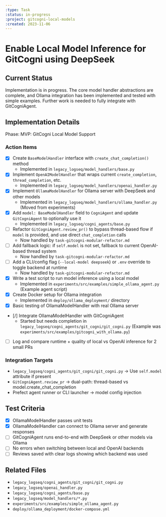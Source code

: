 ```yaml
---
:type: Task
:status: in-progress
:project: gitcogni-local-models
:created: 2023-11-06
---
```


# Enable Local Model Inference for GitCogni using DeepSeek

## Current Status

Implementation is in progress. The core model handler abstractions are complete, and Ollama integration has been implemented and tested with simple examples. Further work is needed to fully integrate with GitCogniAgent.

## Implementation Details

Phase: MVP: GitCogni Local Model Support

### Action Items

- [x] Create `BaseModelHandler` interface with `create_chat_completion()` method
  - Implemented in `legacy_logseq/model_handlers/base.py`
- [x] Implement `OpenAIModelHandler` that wraps current `create_completion`, `thread_completion`, etc.
  - Implemented in `legacy_logseq/model_handlers/openai_handler.py`
- [x] Implement `OllamaModelHandler` for Ollama server with DeepSeek and other models
  - Implemented in `legacy_logseq/model_handlers/ollama_handler.py` (Moved from experiments)
- [x] Add `model: BaseModelHandler` field to `CogniAgent` and update `GitCogniAgent` to optionally use it
  - Implemented in `legacy_logseq/cogni_agents/base.py`
- [ ] Refactor `GitCogniAgent.review_pr()` to bypass thread-based flow if `model` is provided, and use direct `chat_completion` calls
  - Now handled by `task-gitcogni-modular-refactor.md`
- [ ] Add fallback logic: if `self.model` is not set, fallback to current OpenAI-based thread system
  - Now handled by `task-gitcogni-modular-refactor.md`
- [ ] Add a CLI/config flag (`--local-model deepseek`) or `.env` override to toggle backend at runtime
  - Now handled by `task-gitcogni-modular-refactor.md`
- [x] Write a test script to run model inference using a local model
  - Implemented in `experiments/src/examples/simple_ollama_agent.py` (Example agent script)
- [x] Create Docker setup for Ollama integration
  - Implemented in `deploy/ollama_deployment/` directory
- [x] Basic testing of OllamaModelHandler with real Ollama server
- [/] Integrate OllamaModelHandler with GitCogniAgent
  - Started but needs completion in `legacy_logseq/cogni_agents/git_cogni/git_cogni.py` (Example was `experiments/src/examples/gitcogni_with_ollama.py`)
- [ ] Log and compare runtime + quality of local vs OpenAI inference for 2 small PRs

### Integration Targets

- `legacy_logseq/cogni_agents/git_cogni/git_cogni.py` → Use `self.model` attribute if present
- `GitCogniAgent.review_pr` → dual-path: thread-based vs model.create_chat_completion
- Prefect agent runner or CLI launcher → model config injection

## Test Criteria

- [x] OllamaModelHandler passes unit tests
- [x] OllamaModelHandler can connect to Ollama server and generate responses
- [ ] GitCogniAgent runs end-to-end with DeepSeek or other models via Ollama
- [ ] No errors when switching between local and OpenAI backends
- [ ] Reviews saved with clear logs showing which backend was used

## Related Files

- `legacy_logseq/cogni_agents/git_cogni/git_cogni.py`
- `legacy_logseq/openai_handler.py`
- `legacy_logseq/cogni_agents/base.py`
- `legacy_logseq/model_handlers/*.py`
- `experiments/src/examples/simple_ollama_agent.py`
- `deploy/ollama_deployment/docker-compose.yml` 